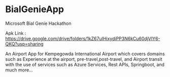 # BialGenieApp
Microsoft Bial Genie Hackathon

Apk Link : https://drive.google.com/drive/folders/1kZ67uIHixydiPP3N6kCu60djVlY6-QKQ?usp=sharing

An Airport App for Kempegowda International Airport which covers domains such as Experience at the airport, pre-travel,post-travel, and Airport transit with the use of services such as Azure Services, Rest APIs, Springboot, and much more...




